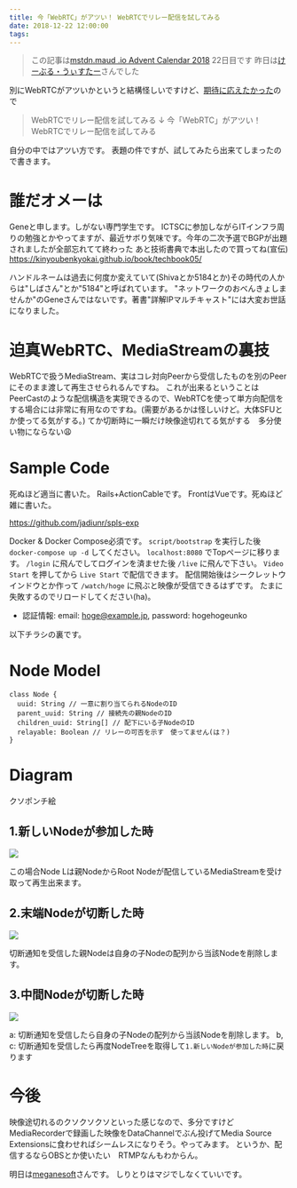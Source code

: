 ```yaml
---
title: 今「WebRTC」がアツい！ WebRTCでリレー配信を試してみる
date: 2018-12-22 12:00:00
tags:
---
```


> この記事は[mstdn.maud .io Advent Calendar 2018](https://adventar.org/calendars/2892) 22日目です
> 昨日は[けーぶる・うぃすたー](https://mstdn.maud.io/@wister_fl)さんでした

別にWebRTCがアツいかというと結構怪しいですけど、[期待に応えたかった](http://wisteriabook.hatenadiary.jp/entry/2018/12/21/173207#%E3%82%BF%E3%82%A4%E3%83%88%E3%83%AB%E3%81%AB%E3%81%A4%E3%81%84%E3%81%A6)ので

> WebRTCでリレー配信を試してみる
> ↓
> 今「WebRTC」がアツい！ WebRTCでリレー配信を試してみる

自分の中ではアツい方です。
表題の件ですが、試してみたら出来てしまったので書きます。

# 誰だオメーは

Geneと申します。しがない専門学生です。
ICTSCに参加しながらITインフラ周りの勉強とかやってますが、最近サボり気味です。今年の二次予選でBGPが出題されましたが全部忘れてて終わった
あと技術書典で本出したので買ってね(宣伝)
https://kinyoubenkyokai.github.io/book/techbook05/

ハンドルネームは過去に何度か変えていて(Shivaとか5184とか)その時代の人からは"しばさん"とか"5184"と呼ばれています。
"ネットワークのおべんきょしませんか"のGeneさんではないです。著書"詳解IPマルチキャスト"には大変お世話になりました。

# 迫真WebRTC、MediaStreamの裏技

WebRTCで扱うMediaStream、実はコレ対向Peerから受信したものを別のPeerにそのまま渡して再生させられるんですね。
これが出来るということはPeerCastのような配信構造を実現できるので、WebRTCを使って単方向配信をする場合には非常に有用なのですね。(需要があるかは怪しいけど。大体SFUとか使ってる気がする。)
てか切断時に一瞬だけ映像途切れてる気がする　多分使い物にならない😩

# Sample Code

死ぬほど適当に書いた。
Rails+ActionCableです。
FrontはVueです。死ぬほど雑に書いた。

https://github.com/jadiunr/spls-exp

Docker & Docker Compose必須です。
`script/bootstrap` を実行した後 `docker-compose up -d` してください。
`localhost:8080` でTopページに移ります。
`/login` に飛んでしてログインを済ませた後
`/live` に飛んで下さい。 `Video Start` を押してから `Live Start` で配信できます。
配信開始後はシークレットウインドウとか作って `/watch/hoge` に飛ぶと映像が受信できるはずです。
たまに失敗するのでリロードしてください(ha)。

- 認証情報: email: hoge@example.jp, password: hogehogeunko

以下チラシの裏です。

# Node Model

```
class Node {
  uuid: String // 一意に割り当てられるNodeのID
  parent_uuid: String // 接続先の親NodeのID
  children_uuid: String[] // 配下にいる子NodeのID
  relayable: Boolean // リレーの可否を示す　使ってません(は？)
}
```

# Diagram

クソポンチ絵

## 1.新しいNodeが参加した時

![](diagram1.png)

この場合Node Lは親NodeからRoot Nodeが配信しているMediaStreamを受け取って再生出来ます。

## 2.末端Nodeが切断した時

![](diagram2.png)

切断通知を受信した親Nodeは自身の子Nodeの配列から当該Nodeを削除します。

## 3.中間Nodeが切断した時

![](diagram3.png)

a: 切断通知を受信したら自身の子Nodeの配列から当該Nodeを削除します。
b, c: 切断通知を受信したら再度NodeTreeを取得して`1.新しいNodeが参加した時`に戻ります

# 今後

映像途切れるのクソクソクソといった感じなので、多分ですけどMediaRecorderで録画した映像をDataChannelでぶん投げてMedia Source Extensionsに食わせればシームレスになりそう。やってみます。
というか、配信するならOBSとか使いたい　RTMPなんもわからん。

明日は[meganesoft](https://mstdn.maud.io/@meganesoft)さんです。
しりとりはマジでしなくていいです。